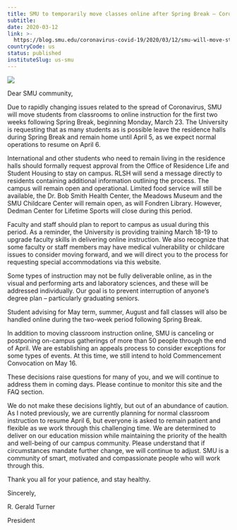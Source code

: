 ```yaml
---
title: SMU to temporarily move classes online after Spring Break – Coronavirus (COVID-19)
subtitle: 
date: 2020-03-12
link: >-
  https://blog.smu.edu/coronavirus-covid-19/2020/03/12/smu-will-move-students-from-classrooms-to-online-instruction-for-the-first-two-weeks-following-spring-break/
countryCode: us
status: published
instituteSlug: us-smu
---
```

![](https://s3.us-west-2.amazonaws.com/us-west-2.files.campus.edublogs.org/favicon.png)

Dear SMU community,

Due to rapidly changing issues related to the spread of Coronavirus, SMU will move students from classrooms to online instruction for the first two weeks following Spring Break, beginning Monday, March 23. The University is requesting that as many students as is possible leave the residence halls during Spring Break and remain home until April 5, as we expect normal operations to resume on April 6.

International and other students who need to remain living in the residence halls should formally request approval from the Office of Residence Life and Student Housing to stay on campus. RLSH will send a message directly to residents containing additional information outlining the process. The campus will remain open and operational. Limited food service will still be available, the Dr. Bob Smith Health Center, the Meadows Museum and the SMU Childcare Center will remain open, as will Fondren Library. However, Dedman Center for Lifetime Sports will close during this period.

Faculty and staff should plan to report to campus as usual during this period. As a reminder, the University is providing training March 18-19 to upgrade faculty skills in delivering online instruction. We also recognize that some faculty or staff members may have medical vulnerability or childcare issues to consider moving forward, and we will direct you to the process for requesting special accommodations via this website.

Some types of instruction may not be fully deliverable online, as in the visual and performing arts and laboratory sciences, and these will be addressed individually. Our goal is to prevent interruption of anyone’s degree plan – particularly graduating seniors.

Student advising for May term, summer, August and fall classes will also be handled online during the two-week period following Spring Break.

In addition to moving classroom instruction online, SMU is canceling or postponing on-campus gatherings of more than 50 people through the end of April. We are establishing an appeals process to consider exceptions for some types of events. At this time, we still intend to hold Commencement Convocation on May 16.

These decisions raise questions for many of you, and we will continue to address them in coming days. Please continue to monitor this site and the FAQ section.

We do not make these decisions lightly, but out of an abundance of caution. As I noted previously, we are currently planning for normal classroom instruction to resume April 6, but everyone is asked to remain patient and flexible as we work through this challenging time. We are determined to deliver on our education mission while maintaining the priority of the health and well-being of our campus community. Please understand that if circumstances mandate further change, we will continue to adjust. SMU is a community of smart, motivated and compassionate people who will work through this.

Thank you all for your patience, and stay healthy.

Sincerely,

R. Gerald Turner

President